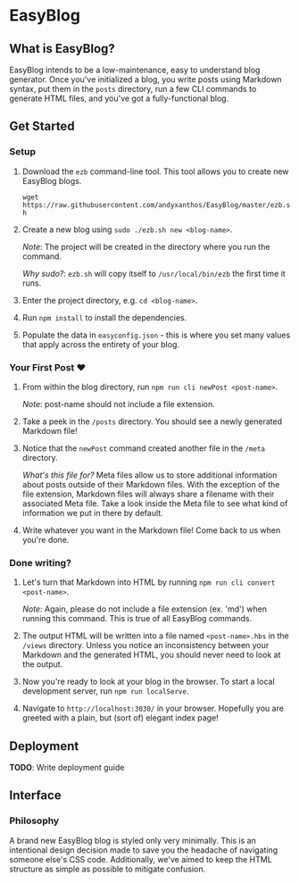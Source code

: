 # EasyBlog

## What is EasyBlog?

EasyBlog intends to be a low-maintenance, easy to understand blog generator. Once you've initialized a blog, you write posts using Markdown syntax, put them in the `posts` directory, run a few CLI commands to generate HTML files, and you've got a fully-functional blog.

## Get Started

### Setup
1. Download the `ezb` command-line tool. This tool allows you to create new EasyBlog blogs.

    `wget https://raw.githubusercontent.com/andyxanthos/EasyBlog/master/ezb.sh`
2. Create a new blog using `sudo ./ezb.sh new <blog-name>`. 
    
    *Note*: The project will be created in the directory where you run the command.

    *Why sudo?*: `ezb.sh` will copy itself to `/usr/local/bin/ezb` the first time it runs.
3. Enter the project directory, e.g. `cd <blog-name>`.
4. Run `npm install` to install the dependencies.
5. Populate the data in `easyconfig.json` - this is where you set many values that apply across the entirety of your blog.

### Your First Post ❤️
1. From within the blog directory, run `npm run cli newPost <post-name>`.

    *Note*: post-name should not include a file extension.
2. Take a peek in the `/posts` directory. You should see a newly generated Markdown file!
3. Notice that the `newPost` command created another file in the `/meta` directory.

    *What's this file for?* Meta files allow us to store additional information about posts outside of their Markdown files. With the exception of the file extension, Markdown files will always share a filename with their associated Meta file. Take a look inside the Meta file to see what kind of information we put in there by default.
4. Write whatever you want in the Markdown file! Come back to us when you're done.

### Done writing?

1. Let's turn that Markdown into HTML by running `npm run cli convert <post-name>`.

    *Note*: Again, please do not include a file extension (ex. 'md') when running this command. This is true of all EasyBlog commands.
2. The output HTML will be written into a file named `<post-name>.hbs` in the `/views` directory. Unless you notice an inconsistency between your Markdown and the generated HTML, you should never need to look at the output.
3. Now you're ready to look at your blog in the browser. To start a local development server, run `npm run localServe`.
4. Navigate to `http://localhost:3030/` in your browser. Hopefully you are greeted with a plain, but (sort of) elegant index page!

## Deployment

**TODO**: Write deployment guide

## Interface

### Philosophy
A brand new EasyBlog blog is styled only very minimally. This is an intentional design decision made to save you the headache of navigating someone else's CSS code. Additionally, we've aimed to keep the HTML structure as simple as possible to mitigate confusion.

